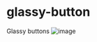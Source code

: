 # glassy-button
Glassy buttons 
![image](https://github.com/nabinjana-dsc/glassy-button/assets/120771456/c666aadf-ab51-4faf-8ef0-c5241aa51dd4)
